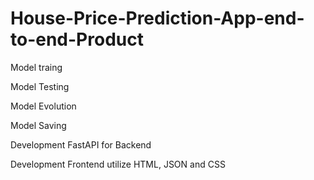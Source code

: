 # House-Price-Prediction-App-end-to-end-Product
Model traing 

Model Testing

Model Evolution

Model Saving

Development FastAPI for Backend

Development Frontend utilize HTML, JSON and CSS
